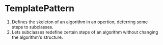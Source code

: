 # TemplatePattern
1.  Defines the skeleton of an algorithm in an opertion, deferring some steps to subclasses.
2.  Lets subclasses redefine certain steps of an algorithm without changing the algorithm's structure.

